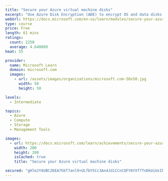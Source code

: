 ```yaml
---
title: "Secure your Azure virtual machine disks"
excerpt: "Use Azure Disk Encryption (ADE) to encrypt OS and data disks on existing and new VMs."
webUrl: https://docs.microsoft.com/en-us/learn/modules/secure-your-azure-virtual-machine-disks/
type: course
price: Free
length: 61 mins
ratings:
  count: 2250
  average: 4.648889
heat: 55

provider:
  name: Microsoft Learn
  domain: microsoft.com
  images:
    - url: /assets/images/organizations/microsoft.com-50x50.jpg
      width: 50
      height: 50

levels:
  - Intermediate

topics:
  - Azure
  - Compute
  - Storage
  - Management Tools

images:
  - url: https://docs.microsoft.com/learn/achievements/secure-your-azure-virtual-machine-disks-social.png
    width: 200
    height: 200
    isCached: true
    title: "Secure your Azure virtual machine disks"

secured: "gHlmJY4UBCZ6EA7hbT7anl9+ULfbY5Cc3An4JdiCCnCQFY6YXf7TnDkUiUxIb1OqUrEuZxc1NG83okCMRs2Uj0cdSIGlhf0F3EAH5fQgACMEFED5kqKfLQZg4Q+9izqNNG3O3ohzbMnFLEEH9FxAtaQCOHXxdCiJK/qS+UoWW7OFzjhE7mrgMJsapdIxPQjSGs9qYAZcC/iscD9DDdNU5hCR7r37/QC/pP9niXUph0ytP8FbuqBUXpnaoSvdFY9RPwMVb3qalf1cN1taolXdBpNPlqipZionUU+EEH17F3HBFydhWHQI/Xg6renm1d67nl+1TdKVwhPce7orqvK5x2wbbyR5FkLfjcXg7ImJ9xluY6ncl0m0JGmuTNVFnfTwgbAR+gSWyVwgBdbQe3aXVA==;KdJWR6gCtt98Lujn6oNx+A=="
---
```


